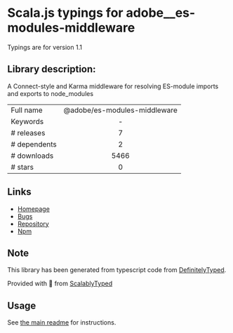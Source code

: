 
# Scala.js typings for adobe__es-modules-middleware

Typings are for version 1.1

## Library description:
A Connect-style and Karma middleware for resolving ES-module imports and exports to node_modules

|                    |                 |
| ------------------ | :-------------: |
| Full name          | @adobe/es-modules-middleware |
| Keywords           | - |
| # releases         | 7 |
| # dependents       | 2 |
| # downloads        | 5466 |
| # stars            | 0 |

## Links
- [Homepage](https://github.com/adobe/es-modules-middleware#readme)
- [Bugs](https://github.com/adobe/es-modules-middleware/issues)
- [Repository](https://github.com/adobe/es-modules-middleware)
- [Npm](https://www.npmjs.com/package/%40adobe%2Fes-modules-middleware)
    


## Note
This library has been generated from typescript code from [DefinitelyTyped](https://definitelytyped.org).

Provided with :purple_heart: from [ScalablyTyped](https://github.com/oyvindberg/ScalablyTyped)

## Usage
See [the main readme](../../readme.md) for instructions.


